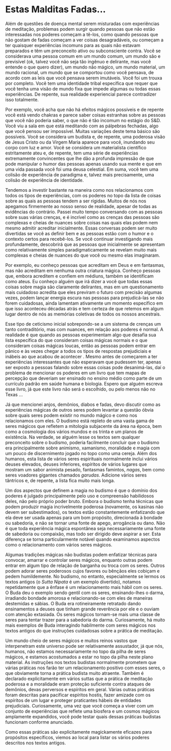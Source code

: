 # Estas Malditas Fadas...

Além de questões de doença mental serem misturadas com experiências de meditação, problemas podem surgir quando pessoas que não estão interessadas nos poderes começam a tê-los, como quando pessoas que não gostam de fadas começam a ver coisas desagradáveis, ou começam a ter quaisquer experiências incomuns para as quais não estavam preparados e têm um preconceito ativo ou subconsciente contra. Você se considerava uma pessoa comum em um mundo comum, um mundo são e previsível (ok, talvez você não seja tão ingênuo e delirante, mas você entende o que quero dizer), um mundo não mágico, um mundo material, um mundo racional, um mundo que se comportou como você pensava, de acordo com as leis que você pensava serem imutáveis. Você foi um trouxa por completo. Você tem uma identidade tribal específica que requer que você tenha uma visão de mundo fixa que impede algumas ou todas essas experiências. De repente, sua realidade experiencial parece contradizer isso totalmente.

Por exemplo, você acha que não há efeitos mágicos possíveis e de repente você está vendo chakras e parece saber coisas estranhas sobre as pessoas que você não poderia saber, o que não é tão incomum no estágio do S&D. Você viu a sala em que está meditando com as pálpebras fechadas, algo que você pensou ser impossível. Muitas variações deste tema básico são possíveis. Você se considera um budista e, de repente, uma poderosa visão de Jesus Cristo ou da Virgem Maria aparece para você, inundando seu corpo com luz e amor. Você se considera um materialista científico estritamente ateu e, de repente, tem uma série de experiências extremamente convincentes que lhe dão a profunda impressão de que pode manipular o humor das pessoas apenas usando sua mente e que em uma vida passada você foi uma deusa celestial. Em suma, você tem uma colisão de experiência de paradigma e, talvez mais precisamente, uma colisão de experiência de identidade.

Tendemos a investir bastante na maneira como nos relacionamos com todos os tipos de experiências, com os poderes no topo da lista de coisas sobre as quais as pessoas tendem a ser rígidas. Muitos de nós nos apegamos firmemente ao nosso senso de realidade, apesar de todas as evidências do contrário. Passei muito tempo conversando com as pessoas sobre suas várias crenças, e é incrível como as crenças das pessoas são complexas e cheias de nuances sobre coisas nas quais elas podem nem mesmo admitir acreditar inicialmente. Essas conversas podem ser muito divertidas se você as definir bem e as pessoas estão com o humor e o contexto certos para recebê-los. Se você continuar investigando mais profundamente, descobrirá que as pessoas que inicialmente se apresentam como relativamente simples paradigmaticamente se revelam muito mais complexas e cheias de nuances do que você ou mesmo elas imaginaram.

Por exemplo, eu conheço pessoas que acreditam em Deus e em fantasmas, mas não acreditam em nenhuma outra criatura mágica. Conheço pessoas que, embora acreditem e confiem em médiuns, também se identificam como ateus. Eu conheço alguém que irá dizer a você que todas essas coisas sobre magia são claramente delirantes, mas em um questionamento mais cuidadoso acredita que eles previram o futuro com precisão algumas vezes, podem lançar energia escura nas pessoas para prejudicá-las se não forem cuidadosas, ainda lamentam ativamente um momento específico em que isso aconteceu décadas atrás e tem certeza de que retemos em algum lugar dentro de nós as memórias coletivas de todos os nossos ancestrais.

Esse tipo de ceticismo inicial sobrepondo-se a um sistema de crenças um tanto contraditório, mas com nuances, em relação aos poderes é normal. A realidade é que quando as pessoas experimentam algo que desafia sua lista específica do que consideram coisas mágicas normais e o que consideram coisas mágicas loucas, então as pessoas podem entrar em pânico e às vezes chegar a todos os tipos de respostas prejudiciais e inábeis ao que acabou de acontecer . Mesmo antes de começarem a ter experiências interessantes que não esperavam que pudessem ter, apenas ser exposto a pessoas falando sobre essas coisas pode desanimá-las, daí o problema de mencionar os poderes em um livro que tem mapas de percepção que deveriam ser ensinado no ensino médio como parte de um currículo padrão em saúde humana e biologia. Espero que alguém escreva esse livro, já que este livro não será o escolhido, ou pelo menos não no Texas ...

Já que mencionei anjos, demônios, diabos e fadas, devo discutir como as experiências mágicas de outros seres podem levantar a questão óbvia sobre quais seres podem existir no mundo mágico e como nos relacionamos com eles. O budismo está repleto de uma vasta gama de seres mágicos que refletem a mitologia subjacente da área na época, bem como a cosmologia dos vários mundos e os trinta e um planos de existência. Na verdade, se alguém lesse os textos sem qualquer preconceito sobre o budismo, poderia facilmente concluir que o budismo era principalmente sobre animismo, xamanismo, moralidade e magia com um pouco de discernimento jogado no topo como uma cereja. Além dos humanos, esta lista de vários seres espirituais normalmente inclui vários deuses elevados, deuses inferiores, espíritos de vários lugares que mostram um sabor animista pesado, fantasmas famintos, _nagas_, bem como seres voadores gigantes chamados _garudas_. Adicione vários seres tântricos e, de repente, a lista fica muito mais longa.

Um dos aspectos que definem a magia no budismo é que o domínio dos poderes é julgado principalmente pelo uso e compreensão habilidosos deles, não pelo próprio poder bruto. Embora o budismo tenha técnicas que podem produzir magia incrivelmente poderosa (novamente, os kasinas não devem ser subestimados), os textos estão constantemente enfatizando que ela deve ser usada apenas para um bom propósito, direcionada à bondade ou sabedoria, e não se tornar uma fonte de apego, arrogância ou dano. Não é que toda experiência mágica espontânea seja necessariamente uma fonte de sabedoria ou compaixão, mas todo ser dirigido deve aspirar a ser. Esta diferença se torna particularmente notável quando examinamos aspectos como o relacionamento com vários seres mágicos.

Algumas tradições mágicas não budistas podem enfatizar técnicas para convocar, amarrar e controlar seres mágicos, enquanto outras podem entrar em algum tipo de relação de barganha ou troca com os seres. Outros podem adorar seres poderosos cujos favores ou bênçãos eles cobiçam e pedem humildemente. No budismo, no entanto, especialmente se lermos os textos antigos (o _Sutta Nipata_ é um exemplo divertido), notamos repetidamente que a ênfase é um relacionamento mais hábil com os seres. O Buda deu o exemplo sendo gentil com os seres, ensinando-lhes o darma, irradiando bondade amorosa e relacionando-se com eles de maneiras destemidas e sábias. O Buda era rotineiramente retratado dando ensinamentos a deuses que tinham grande reverência por ele e o ouviam com atenção extasiada. Os seres mágicos tornam-se mais uma classe de seres para tentar trazer para a sabedoria do darma. Curiosamente, há muito mais exemplos de Buda interagindo habilmente com seres mágicos nos textos antigos do que instruções cuidadosas sobre a prática de meditação.

Um mundo cheio de seres mágicos e muitos reinos vastos que interpenetram este universo pode ser relativamente assustador, já que nós, humanos, não estamos necessariamente no topo da pilha de seres mágicos, e estamos acostumados a estar no topo da pilha neste plano material. As instruções nos textos budistas normalmente prometem que várias práticas nos farão ter um relacionamento positivo com esses seres, o que obviamente torna a prática budista muito atraente. Também é declarado explicitamente em vários suttas que a prática de meditação poderosa e a moralidade eram proteção suficiente contra ataques de demônios, devas perversos e espíritos em geral. Várias outras práticas foram descritas para pacificar espíritos hostis, fazer amizade com os espíritos de um lugar e proteger praticantes hábeis de entidades prejudiciais. Curiosamente, uma vez que você começa a viver com um conjunto de experiências que reflete uma biosfera e um cosmos mágicos amplamente expandidos, você pode testar quais dessas práticas budistas funcionam conforme anunciado.

Como essas práticas são explicitamente magickamente eficazes para propósitos específicos, viemos ao local para listar os vários poderes descritos nos textos antigos.


